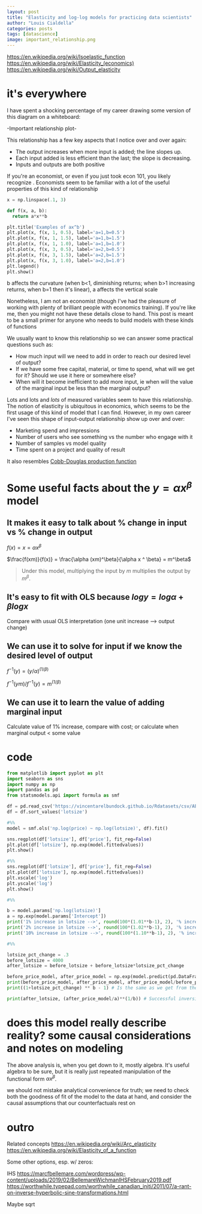 ```yaml
---
layout: post
title: "Elasticity and log-log models for practicing data scientists"
author: "Louis Cialdella"
categories: posts
tags: [datascience]
image: important_relationship.png
---
```


https://en.wikipedia.org/wiki/Isoelastic_function
https://en.wikipedia.org/wiki/Elasticity_(economics)
https://en.wikipedia.org/wiki/Output_elasticity

# it's everywhere

I have spent a shocking percentage of my career drawing some version of this diagram on a whiteboard:

-Important relationship plot-

This relationship has a few key aspects that I notice over and over again:
* The output increases when more input is added; the line slopes up.
* Each input added is less efficient than the last; the slope is decreasing.
* Inputs and outputs are both positive

If you're an economist, or even if you just took econ 101, you likely recognize . Economists seem to be familiar with a lot of the useful properties of this kind of relationship 

```python
x = np.linspace(.1, 3)

def f(x, a, b):
  return a*x**b

plt.title('Examples of ax^b')
plt.plot(x, f(x, 1, 0.5), label='a=1,b=0.5')
plt.plot(x, f(x, 1, 1.5), label='a=1,b=1.5')
plt.plot(x, f(x, 1, 1.0), label='a=1,b=1.0')
plt.plot(x, f(x, 3, 0.5), label='a=2,b=0.5')
plt.plot(x, f(x, 3, 1.5), label='a=2,b=1.5')
plt.plot(x, f(x, 3, 1.0), label='a=2,b=1.0')
plt.legend()
plt.show()
```
b affects the curvature (when b<1, diminishing returns; when b>1 increasing returns, when b=1 then it's linear), a affects the vertical scale

Nonetheless, I am not an economist (though I've had the pleasure of working with plenty of brilliant people with economics training). If you're like me, then you might not have these details close to hand. This post is meant to be a small primer for anyone who needs to build models with these kinds of functions

We usually want to know this relationship so we can answer some practical questions such as:
* How much input will we need to add in order to reach our desired level of output?
* If we have some free capital, material, or time to spend, what will we get for it? Should we use it here or somewhere else?
* When will it become inefficient to add more input, ie when will the value of the marginal input be less than the marginal output?

Lots and lots and _lots_ of measured variables seem to have this relationship. The notion of elasticity is ubiquitous in economics, which seems to be the first usage of this kind of model that I can find. However, in my own career I've seen this shape of input-output relationship show up over and over:
* Marketing spend and impressions
* Number of users who see something vs the number who engage with it
* Number of samples vs model quality
* Time spent on a project and quality of result

It also resembles [Cobb-Douglas production function](https://en.wikipedia.org/wiki/Cobb%E2%80%93Douglas_production_function)

# Some useful facts about the $y = \alpha x ^\beta$ model

## It makes it easy to talk about % change in input vs % change in output

$f(x) = x = \alpha x ^ \beta$

$\frac{f(xm)}{f(x)} = \frac{\alpha (xm)^\beta}{\alpha x ^ \beta} = m^\beta$

> Under this model, multiplying the input by _m_ multiplies the output by $m^\beta$.

## It's easy to fit with OLS because $log y = log \alpha + \beta log x$

Compare with usual OLS interpretation (one unit increase --> output change)

## We can use it to solve for input if we know the desired level of output

$f^{-1}(y) = (y/\alpha)^(1/\beta)$

$f^{-1}(ym) / f^{-1}(y) = m^(1/\beta)$

## We can use it to learn the value of adding marginal input

Calculate value of 1% increase, compare with cost; or calculate when marginal output < some value

# code

```python
from matplotlib import pyplot as plt
import seaborn as sns
import numpy as np
import pandas as pd 
from statsmodels.api import formula as smf

df = pd.read_csv('https://vincentarelbundock.github.io/Rdatasets/csv/AER/HousePrices.csv')
df = df.sort_values('lotsize')

#%%
model = smf.ols('np.log(price) ~ np.log(lotsize)', df).fit()

sns.regplot(df['lotsize'], df['price'], fit_reg=False)
plt.plot(df['lotsize'], np.exp(model.fittedvalues))
plt.show()

#%%
sns.regplot(df['lotsize'], df['price'], fit_reg=False)
plt.plot(df['lotsize'], np.exp(model.fittedvalues))
plt.xscale('log')
plt.yscale('log')
plt.show()

#%%

b = model.params['np.log(lotsize)']
a = np.exp(model.params['Intercept'])
print('1% increase in lotsize -->', round(100*(1.01**b-1), 2), '% increase in price')
print('2% increase in lotsize -->', round(100*(1.02**b-1), 2), '% increase in price')
print('10% increase in lotsize -->', round(100*(1.10**b-1), 2), '% increase in price')

#%%

lotsize_pct_change = .3
before_lotsize = 4000
after_lotsize = before_lotsize + before_lotsize*lotsize_pct_change 

before_price_model, after_price_model = np.exp(model.predict(pd.DataFrame({'lotsize': [before_lotsize, after_lotsize]})))
print(before_price_model, after_price_model, after_price_model/before_price_model-1) # The percent change in the model value
print((1+lotsize_pct_change) ** b - 1) # Is the same as we get from the closed form

print(after_lotsize, (after_price_model/a)**(1/b)) # Successful inversion demo

```

# does this model really describe reality? some causal considerations and notes on modeling

The above analysis is, when you get down to it, mostly algebra. It's useful algebra to be sure, but it is really just repeated manipulation of the functional form $\alpha x ^ \beta$. 

we should not mistake analytical convenience for truth; we need to check both the goodness of fit of the model to the data at hand, and consider the causal assumptions that our counterfactuals rest on

# outro

Related concepts
https://en.wikipedia.org/wiki/Arc_elasticity
https://en.wikipedia.org/wiki/Elasticity_of_a_function

Some other options, esp. w/ zeros:

IHS
https://marcfbellemare.com/wordpress/wp-content/uploads/2019/02/BellemareWichmanIHSFebruary2019.pdf
https://worthwhile.typepad.com/worthwhile_canadian_initi/2011/07/a-rant-on-inverse-hyperbolic-sine-transformations.html

Maybe sqrt

